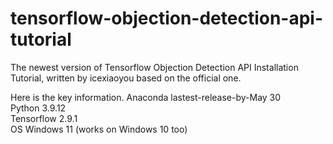 # tensorflow-objection-detection-api-tutorial
The newest version of Tensorflow Objection Detection API Installation Tutorial, written by icexiaoyou based on the official one.

Here is the key information.
Anaconda      lastest-release-by-May 30  
Python        3.9.12  
Tensorflow    2.9.1  
OS            Windows 11 (works on Windows 10 too)

